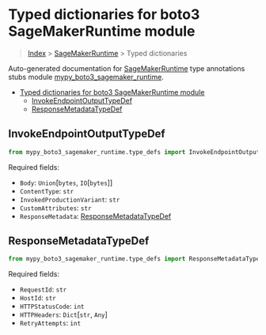 # Typed dictionaries for boto3 SageMakerRuntime module

> [Index](..) > [SageMakerRuntime](.) > Typed dictionaries

Auto-generated documentation for
[SageMakerRuntime](https://boto3.amazonaws.com/v1/documentation/api/1.17.78/reference/services/sagemaker-runtime.html#SageMakerRuntime)
type annotations stubs module
[mypy_boto3_sagemaker_runtime](https://pypi.org/project/mypy-boto3-sagemaker-runtime/).

- [Typed dictionaries for boto3 SageMakerRuntime module](#typed-dictionaries-for-boto3-sagemakerruntime-module)
  - [InvokeEndpointOutputTypeDef](#invokeendpointoutputtypedef)
  - [ResponseMetadataTypeDef](#responsemetadatatypedef)

## InvokeEndpointOutputTypeDef

```python
from mypy_boto3_sagemaker_runtime.type_defs import InvokeEndpointOutputTypeDef
```

Required fields:

- `Body`: `Union`\[`bytes`, `IO`\[`bytes`\]\]
- `ContentType`: `str`
- `InvokedProductionVariant`: `str`
- `CustomAttributes`: `str`
- `ResponseMetadata`:
  [ResponseMetadataTypeDef](./type_defs.md#responsemetadatatypedef)

## ResponseMetadataTypeDef

```python
from mypy_boto3_sagemaker_runtime.type_defs import ResponseMetadataTypeDef
```

Required fields:

- `RequestId`: `str`
- `HostId`: `str`
- `HTTPStatusCode`: `int`
- `HTTPHeaders`: `Dict`\[`str`, `Any`\]
- `RetryAttempts`: `int`
